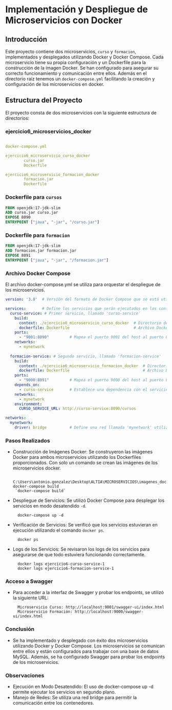 # Implementación y Despliegue de Microservicios con Docker

## Introducción

Este proyecto contiene dos microservicios, `curso` y `formacion`, implementados y desplegados utilizando Docker y Docker Compose. Cada microservicio tiene su propia configuración y un Dockerfile para la construcción de la imagen Docker. Se han configurado para asegurar su correcto funcionamiento y comunicación entre ellos.
Además en el directorio raiz tenemos un `docker-compose.yml` facilitando la creación y configuración de los microservicios en docker.

## Estructura del Proyecto

El proyecto consta de dos microservicios con la siguiente estructura de directorios:


### ejercicio6_microservicios_docker
```docker-compose.yml

docker-compose.yml

ejercicio6_microservicio_curso_docker
        curso.jar
        Dockerfile

ejercicio6_microservicio_formacion_docker
        formacion.jar
        Dockerfile
```

        
### Dockerfile para `cursos`

```Dockerfile
FROM openjdk:17-jdk-slim
ADD curso.jar curso.jar
EXPOSE 8090
ENTRYPOINT ["java", "-jar", "/curso.jar"]
```

### Dockerfile para `formacion`

```Dockerfile
FROM openjdk:17-jdk-slim
ADD formacion.jar formacion.jar
EXPOSE 8091
ENTRYPOINT ["java", "-jar", "/formacion.jar"]
```

### Archivo Docker Compose
El archivo docker-compose.yml se utiliza para orquestar el despliegue de los microservicios.

```docker-compose.yml
version: '3.8'  # Versión del formato de Docker Compose que se está utilizando

services:       # Define los servicios que serán ejecutados en los contenedores
  curso-service: # Primer servicio, llamado 'curso-service'
    build: 
      context: ./ejercicio6_microservicio_curso_docker  # Directorio de contexto para la construcción de la imagen Docker
      dockerfile: Dockerfile                            # Archivo Dockerfile que se usará para construir la imagen de este servicio
    ports:
      - "9001:8090"         # Mapea el puerto 9001 del host al puerto 8090 del contenedor
    networks:
      - mynetwork
    
  formacion-service: # Segundo servicio, llamado 'formacion-service'
    build: 
      context: ./ejercicio6_microservicio_formacion_docker  # Directorio de contexto para la construcción de la imagen Docker
      dockerfile: Dockerfile                                # Archivo Dockerfile que se usará para construir la imagen de este servicio
    ports:
      - "9000:8091"         # Mapea el puerto 9000 del host al puerto 8091 del contenedor
    depends_on:
      - curso-service       # Establece una dependencia con el servicio 'curso-service'. Docker Compose se asegurará de que 'curso-service' esté iniciado antes de 'formacion-service'.
    networks:
      - mynetwork
    environment:
      CURSO_SERVICE_URL: http://curso-service:8090/cursos

networks:
  mynetwork:
    driver: bridge          # Define una red llamada 'mynetwork' utilizando el driver 'bridge'
```



### Pasos Realizados
 - Construcción de Imágenes Docker:
        Se construyeron las imágenes Docker para ambos microservicios utilizando los Dockerfiles proporcionados. Con solo un comando se crean las imágenes de los microservicios docker.

        C:\Users\antonio.gonzalez\Desktop\ALTIA\MICROSERVICIOS\imagenes_docker\ejercicio6> docker-compose build
        `docker-compose build`


- Despliegue de Servicios:
        Se utilizó Docker Compose para desplegar los servicios en modo desatendido `-d`.

        docker-compose up -d


- Verificación de Servicios:
        Se verificó que los servicios estuvieran en ejecución utilizando el comando `docker ps`.

        docker ps


- Logs de los Servicios:
        Se revisaron los logs de los servicios para asegurarse de que todo estuviera funcionando correctamente.

        docker logs ejercicio6-curso-service-1
        docker logs ejercicio6-formacion-service-1


### Acceso a Swagger
- Para acceder a la interfaz de Swagger y probar los endpoints, se utilizó la siguiente URL:

        Microservicio Curso: http://localhost:9001/swagger-ui/index.html
        Microservicio Formación: http://localhost:9000/swagger-ui/index.html


### Conclusión
- Se ha implementado y desplegado con éxito dos microservicios utilizando Docker y Docker Compose. Los microservicios se comunican entre ellos y están configurados para trabajar con una base de datos MySQL. Además, se ha configurado Swagger para probar los endpoints de los microservicios.

### Observaciones
- Ejecución en Modo Desatendido: El uso de docker-compose up -d permite ejecutar los servicios en segundo plano.
- Manejo de Redes: Se utiliza una red bridge para permitir la comunicación entre los contenedores.
